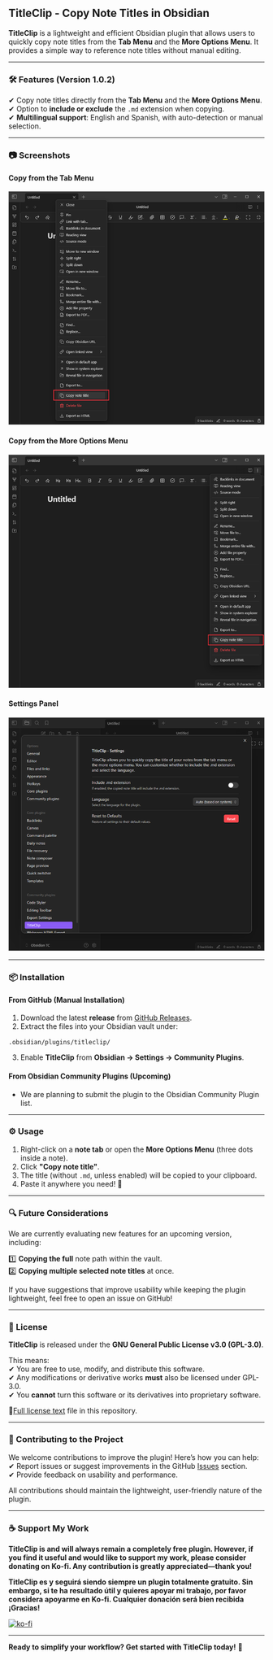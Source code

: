 ## **TitleClip - Copy Note Titles in Obsidian**

**TitleClip** is a lightweight and efficient Obsidian plugin that allows users to quickly copy note titles from the **Tab Menu** and the **More Options Menu**. It provides a simple way to reference note titles without manual editing.

---

### **🛠 Features (Version 1.0.2)**

✔ Copy note titles directly from the **Tab Menu** and the **More Options Menu**.  
✔ Option to **include or exclude** the `.md` extension when copying.  
✔ **Multilingual support**: English and Spanish, with auto-detection or manual selection.

---

### **📷 Screenshots**

#### **Copy from the Tab Menu**

![imagen](assets/img01.png)
#### **Copy from the More Options Menu**

![imagen](assets/img02.png)
#### **Settings Panel**

![imagen](assets/img03.png)

---

### **📦 Installation**

#### **From GitHub (Manual Installation)**

1. Download the latest **release** from [GitHub Releases](https://github.com/JavirtanLabs/TitleClip/releases).
2. Extract the files into your Obsidian vault under:
       
```
.obsidian/plugins/titleclip/
```
    
3. Enable **TitleClip** from **Obsidian → Settings → Community Plugins**.

#### **From Obsidian Community Plugins (Upcoming)**

- We are planning to submit the plugin to the Obsidian Community Plugin list.

---

### **⚙️ Usage**

1. Right-click on a **note tab** or open the **More Options Menu** (three dots inside a note).
2. Click **"Copy note title"**.
3. The title (without `.md`, unless enabled) will be copied to your clipboard.
4. Paste it anywhere you need! 🚀

---

### **🔍 Future Considerations**

We are currently evaluating new features for an upcoming version, including:

1️⃣ **Copying the full** note path within the vault.  
2️⃣ **Copying multiple selected note titles** at once.

If you have suggestions that improve usability while keeping the plugin lightweight, feel free to open an issue on GitHub!

---

### **📜 License**

**TitleClip** is released under the **GNU General Public License v3.0 (GPL-3.0)**.

This means:  
✔ You are free to use, modify, and distribute this software.  
✔ Any modifications or derivative works **must** also be licensed under GPL-3.0.  
✔ You **cannot** turn this software or its derivatives into proprietary software.

📄[Full license text](LICENSE) file in this repository.

---

### **🤝 Contributing to the Project**

We welcome contributions to improve the plugin! Here’s how you can help:  
✔ Report issues or suggest improvements in the GitHub [Issues](https://github.com/JavirtanLabs/TitleClip/issues) section.  
✔ Provide feedback on usability and performance.

All contributions should maintain the lightweight, user-friendly nature of the plugin.

---

### **☕ Support My Work**

**TitleClip is and will always remain a completely free plugin. However, if you find it useful and would like to support my work, please consider donating on Ko-fi. Any contribution is greatly appreciated—thank you!**  

**TitleClip es y seguirá siendo siempre un plugin totalmente gratuito. Sin embargo, si te ha resultado útil y quieres apoyar mi trabajo, por favor considera apoyarme en Ko-fi. Cualquier donación será bien recibida ¡Gracias!**  

[![ko-fi](https://ko-fi.com/img/githubbutton_sm.svg)](https://ko-fi.com/jvfldd)  

---

**Ready to simplify your workflow? Get started with TitleClip today!** 🚀